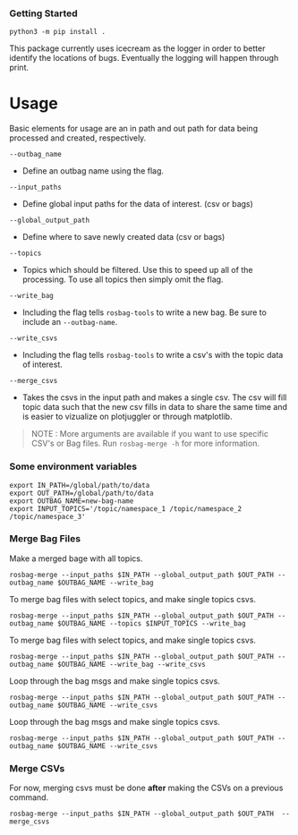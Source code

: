 

### Getting Started

```
python3 -m pip install .
```

This package currently uses icecream as the logger in order to better identify the locations of bugs. Eventually the logging will happen through print.



# Usage

Basic elements for usage are an in path and out path for data being processed and created, respectively.

```--outbag_name```
* Define an outbag name using the flag.

```--input_paths``` 
* Define global input paths for the data of interest. (csv or bags)

```--global_output_path```
* Define where to save newly created data (csv or bags)

```--topics```
* Topics which should be filtered. Use this to speed up all of the processing. To use all topics then simply omit the flag.

```--write_bag```
* Including the flag tells ```rosbag-tools``` to write a new bag. Be sure to include an ```--outbag-name```.

```--write_csvs```
* Including the flag tells ```rosbag-tools``` to write a csv's with the topic data of interest.

```--merge_csvs```
* Takes the csvs in the input path and makes a single csv. The csv will fill topic data such that the new csv fills in data to share the same time and is easier to vizualize on plotjuggler or through matplotlib.

> NOTE : More arguments are available if you want to use specific CSV's or Bag files. Run `rosbag-merge -h` for more information.

### Some environment variables

```
export IN_PATH=/global/path/to/data
export OUT_PATH=/global/path/to/data
export OUTBAG_NAME=new-bag-name
export INPUT_TOPICS='/topic/namespace_1 /topic/namespace_2 /topic/namespace_3'
```

### Merge Bag Files

Make a merged bage with all topics.
```
rosbag-merge --input_paths $IN_PATH --global_output_path $OUT_PATH --outbag_name $OUTBAG_NAME --write_bag
```

To merge bag files with select topics, and make single topics csvs.
```
rosbag-merge --input_paths $IN_PATH --global_output_path $OUT_PATH --outbag_name $OUTBAG_NAME --topics $INPUT_TOPICS --write_bag 
```

To merge bag files with select topics, and make single topics csvs.
```
rosbag-merge --input_paths $IN_PATH --global_output_path $OUT_PATH --outbag_name $OUTBAG_NAME --write_bag --write_csvs 
```

Loop through the bag msgs and make single topics csvs.
```
rosbag-merge --input_paths $IN_PATH --global_output_path $OUT_PATH --outbag_name $OUTBAG_NAME --write_csvs 
```

Loop through the bag msgs and make single topics csvs.
```
rosbag-merge --input_paths $IN_PATH --global_output_path $OUT_PATH --outbag_name $OUTBAG_NAME --write_csvs 
```


### Merge CSVs

For now, merging csvs must be done **after** making the CSVs on a previous command.
```
rosbag-merge --input_paths $IN_PATH --global_output_path $OUT_PATH  --merge_csvs
```

